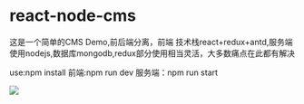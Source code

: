 # react-node-cms
这是一个简单的CMS Demo,前后端分离，前端 技术栈react+redux+antd,服务端使用nodejs,数据库mongodb,redux部分使用相当灵活，大多数痛点在此都有解决

use:npm install
    前端:npm run dev
    服务端：npm run start

![](https://github.com/duanguang/react-node-cms/tree/master/client/public/img/1481469229.png)


